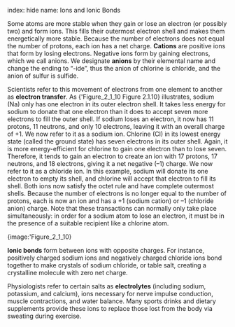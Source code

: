 index: hide
name: Ions and Ionic Bonds

Some atoms are more stable when they gain or lose an electron (or possibly two) and form ions. This fills their outermost electron shell and makes them energetically more stable. Because the number of electrons does not equal the number of protons, each ion has a net charge.  **Cations** are positive ions that form by losing electrons. Negative ions form by gaining electrons, which we call anions. We designate  **anions** by their elemental name and change the ending to “-ide”, thus the anion of chlorine is chloride, and the anion of sulfur is sulfide.

Scientists refer to this movement of electrons from one element to another as  **electron transfer**. As {'Figure_2_1_10 Figure 2.1.10} illustrates, sodium (Na) only has one electron in its outer electron shell. It takes less energy for sodium to donate that one electron than it does to accept seven more electrons to fill the outer shell. If sodium loses an electron, it now has 11 protons, 11 neutrons, and only 10 electrons, leaving it with an overall charge of +1. We now refer to it as a sodium ion. Chlorine (Cl) in its lowest energy state (called the ground state) has seven electrons in its outer shell. Again, it is more energy-efficient for chlorine to gain one electron than to lose seven. Therefore, it tends to gain an electron to create an ion with 17 protons, 17 neutrons, and 18 electrons, giving it a net negative (–1) charge. We now refer to it as a chloride ion. In this example, sodium will donate its one electron to empty its shell, and chlorine will accept that electron to fill its shell. Both ions now satisfy the octet rule and have complete outermost shells. Because the number of electrons is no longer equal to the number of protons, each is now an ion and has a +1 (sodium cation) or –1 (chloride anion) charge. Note that these transactions can normally only take place simultaneously: in order for a sodium atom to lose an electron, it must be in the presence of a suitable recipient like a chlorine atom.


{image:'Figure_2_1_10}
        

 **Ionic bonds** form between ions with opposite charges. For instance, positively charged sodium ions and negatively charged chloride ions bond together to make crystals of sodium chloride, or table salt, creating a crystalline molecule with zero net charge.

Physiologists refer to certain salts as  **electrolytes** (including sodium, potassium, and calcium), ions necessary for nerve impulse conduction, muscle contractions, and water balance. Many sports drinks and dietary supplements provide these ions to replace those lost from the body via sweating during exercise.
